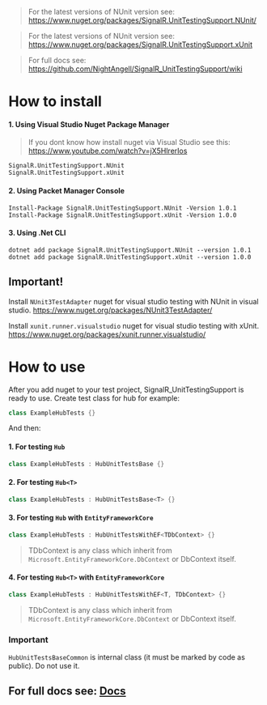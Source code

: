 > For the latest versions of NUnit version see: https://www.nuget.org/packages/SignalR.UnitTestingSupport.NUnit/

> For the latest versions of NUnit version see: https://www.nuget.org/packages/SignalR.UnitTestingSupport.xUnit

> For full docs see: https://github.com/NightAngell/SignalR_UnitTestingSupport/wiki
# How to install
#### 1. Using Visual Studio Nuget Package Manager
> If you dont know how install nuget via Visual Studio see this: https://www.youtube.com/watch?v=jX5HlrerIos
```
SignalR.UnitTestingSupport.NUnit
SignalR.UnitTestingSupport.xUnit
```
#### 2. Using Packet Manager Console
```
Install-Package SignalR.UnitTestingSupport.NUnit -Version 1.0.1
Install-Package SignalR.UnitTestingSupport.xUnit -Version 1.0.0
```
#### 3. Using .Net CLI
```
dotnet add package SignalR.UnitTestingSupport.NUnit --version 1.0.1
dotnet add package SignalR.UnitTestingSupport.xUnit --version 1.0.0
```
## Important!
Install ```NUnit3TestAdapter``` nuget for visual studio testing with NUnit in visual studio. https://www.nuget.org/packages/NUnit3TestAdapter/

Install ```xunit.runner.visualstudio``` nuget for visual studio testing with xUnit. https://www.nuget.org/packages/xunit.runner.visualstudio/

# How to use
After you add nuget to your test project, SignalR_UnitTestingSupport is ready to use.
Create test class for hub for example:
```csharp
class ExampleHubTests {}
```
And then:
#### 1. For testing ```Hub```
```csharp
class ExampleHubTests : HubUnitTestsBase {}
```
#### 2. For testing ```Hub<T>```
```csharp
class ExampleHubTests : HubUnitTestsBase<T> {}
```
#### 3. For testing ```Hub``` with ```EntityFrameworkCore```
```csharp
class ExampleHubTests : HubUnitTestsWithEF<TDbContext> {}
```
> TDbContext is any class which inherit from ```Microsoft.EntityFrameworkCore.DbContext``` or DbContext itself.
#### 4. For testing ```Hub<T>``` with ```EntityFrameworkCore```
```csharp
class ExampleHubTests : HubUnitTestsWithEF<T, TDbContext> {}
```
> TDbContext is any class which inherit from ```Microsoft.EntityFrameworkCore.DbContext``` or DbContext itself.

### Important
```HubUnitTestsBaseCommon``` is internal class (it must be marked by code as public). Do not use it.

## For full docs see: [Docs](https://github.com/NightAngell/SignalR_UnitTestingSupport/wiki)
